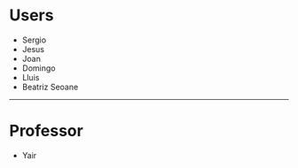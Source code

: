  # Users
 
 - Sergio
 - Jesus
 - Joan
 - Domingo
 - Lluis
 - Beatriz Seoane

-----
# Professor

 - Yair
